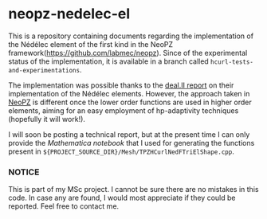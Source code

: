 # neopz-nedelec-el
This is a repository containing documents regarding the implementation of the Nédélec element of the first kind in the NeoPZ framework(https://github.com/labmec/neopz). Since of the experimental status of the implementation, it is available in a branch called `hcurl-tests-and-experimentations`.

The implementation was possible thanks to the [deal.II report](http://www.dealii.org/reports/nedelec/nedelec.pdf) on their implementation of the Nédélec elements. However, the approach taken in [NeoPZ](https://github.com/labmec/neopz) is different once the lower order functions are used in higher order elements, aiming for an easy employment of hp-adaptivity techniques (hopefully it will work!).

I will soon be posting a technical report, but at the present time I can only provide the *Mathematica notebook* that I used for generating the functions present in `${PROJECT_SOURCE_DIR}/Mesh/TPZHCurlNedFTriElShape.cpp`.
### NOTICE
This is part of my MSc project. I cannot be sure there are no mistakes in this code. In case any are found, I would most appreciate if they could be reported. Feel free to contact me.